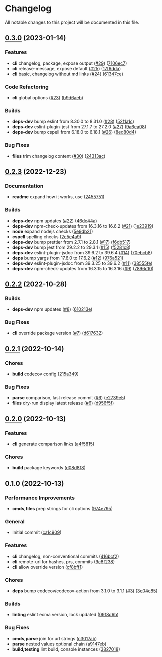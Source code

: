 # Changelog

All notable changes to this project will be documented in this file.

## [0.3.0](https://github.com/cdcabrera/changelog-light/compare/64b13abc035a3336b3ac3828f09cc285071a41bb...24313ac337aa95b0359f291d6a9fd15ec799ca0e) (2023-01-14)

### Features
* **cli** changelog, package, expose output  ([#29](https://github.com/cdcabrera/changelog-light/pull/29)) ([7106ec7](https://github.com/cdcabrera/changelog-light/commit/7106ec7d3e1a7c1009a11baf7b4b31a805d11d43))
* **cli** release-message, expose default  ([#25](https://github.com/cdcabrera/changelog-light/pull/25)) ([17f6dda](https://github.com/cdcabrera/changelog-light/commit/17f6dda07bdecd7629ec620d80f90ae587c4f40e))
* **cli** basic, changelog without md links  ([#24](https://github.com/cdcabrera/changelog-light/pull/24)) ([61347ce](https://github.com/cdcabrera/changelog-light/commit/61347cedd363cd65af5753d3612b374e62b9e07c))

### Code Refactoring
* **cli** global options  ([#23](https://github.com/cdcabrera/changelog-light/pull/23)) ([b9d6aeb](https://github.com/cdcabrera/changelog-light/commit/b9d6aeb66b40919854a93f9193678160e81c6b17))

### Builds
* **deps-dev** bump eslint from 8.30.0 to 8.31.0  ([#28](https://github.com/cdcabrera/changelog-light/pull/28)) ([52f1a1c](https://github.com/cdcabrera/changelog-light/commit/52f1a1c158687fbb20ec862b61b814f838b0e8ee))
* **deps-dev** eslint-plugin-jest from 27.1.7 to 27.2.0  ([#27](https://github.com/cdcabrera/changelog-light/pull/27)) ([9a6ea08](https://github.com/cdcabrera/changelog-light/commit/9a6ea087e18bebdef44cea4f6e3845707a978239))
* **deps-dev** bump cspell from 6.18.0 to 6.18.1  ([#26](https://github.com/cdcabrera/changelog-light/pull/26)) ([8ed80d4](https://github.com/cdcabrera/changelog-light/commit/8ed80d4d055f73a69dadf57e0021ec0b434372b1))

### Bug Fixes
* **files** trim changelog content  ([#30](https://github.com/cdcabrera/changelog-light/pull/30)) ([24313ac](https://github.com/cdcabrera/changelog-light/commit/24313ac337aa95b0359f291d6a9fd15ec799ca0e))

## [0.2.3](https://github.com/cdcabrera/changelog-light/compare/c183644936474e29adcbd45d8ae5ddc3fb404347...46de44a2e1845bb66ed978fc094eaeb31103a591) (2022-12-23)

### Documentation
* **readme** expand how it works, use  ([2455751](https://github.com/cdcabrera/changelog-light/commit/2455751bd61199ce1e2a32f47d7433c1f7b4fe8b))

### Builds
* **deps-dev** npm updates  ([#22](https://github.com/cdcabrera/changelog-light/pull/22)) ([46de44a](https://github.com/cdcabrera/changelog-light/commit/46de44a2e1845bb66ed978fc094eaeb31103a591))
* **deps-dev** npm-check-updates from 16.3.16 to 16.6.2  ([#21](https://github.com/cdcabrera/changelog-light/pull/21)) ([1e23919](https://github.com/cdcabrera/changelog-light/commit/1e239196adca88b08b00f06b7a90617e2e6faa62))
* **node** expand nodejs checks  ([5e9db21](https://github.com/cdcabrera/changelog-light/commit/5e9db21d4b5a283a7eb2b647c72d589e84e9d276))
* **cspell** spelling checks  ([2e5e4a9](https://github.com/cdcabrera/changelog-light/commit/2e5e4a9fb58dc7a6e8b928d5bcedd33b8b09e402))
* **deps-dev** bump prettier from 2.7.1 to 2.8.1  ([#17](https://github.com/cdcabrera/changelog-light/pull/17)) ([f6db517](https://github.com/cdcabrera/changelog-light/commit/f6db517b4ae12a501b8cdb8943f932f017c836dc))
* **deps-dev** bump jest from 29.2.2 to 29.3.1  ([#15](https://github.com/cdcabrera/changelog-light/pull/15)) ([f5281c8](https://github.com/cdcabrera/changelog-light/commit/f5281c860e52ffc23c0ae0486dd869f8b0ff1680))
* **deps-dev** eslint-plugin-jsdoc from 39.6.2 to 39.6.4  ([#14](https://github.com/cdcabrera/changelog-light/pull/14)) ([70ebcb8](https://github.com/cdcabrera/changelog-light/commit/70ebcb854c7bccea81fa160ae5e779fb25d358ad))
* **deps** bump yargs from 17.6.0 to 17.6.2  ([#12](https://github.com/cdcabrera/changelog-light/pull/12)) ([976a521](https://github.com/cdcabrera/changelog-light/commit/976a52164295c9cb39073a1c540f46923b71a3cd))
* **deps-dev** eslint-plugin-jsdoc from 39.3.25 to 39.6.2  ([#11](https://github.com/cdcabrera/changelog-light/pull/11)) ([38555fe](https://github.com/cdcabrera/changelog-light/commit/38555fe0eac682e4d965b260448caab4d3f00d0f))
* **deps-dev** npm-check-updates from 16.3.15 to 16.3.16  ([#9](https://github.com/cdcabrera/changelog-light/pull/9)) ([7896c10](https://github.com/cdcabrera/changelog-light/commit/7896c106caae1fc3759a4501b0f19fd3e1596ef3))

##  [0.2.2](https://github.com/cdcabrera/changelog-light/compare/2daa637d2c23405a84dcc2069a663a7bf760e2ee...610213e1ab21c6c98db63ca529cbbac51c4d22d5) (2022-10-28)

### Builds
* **deps-dev** npm updates  ([#8](https://github.com/cdcabrera/changelog-light/pull/8)) ([610213e](https://github.com/cdcabrera/changelog-light/commit/610213e1ab21c6c98db63ca529cbbac51c4d22d5))

### Bug Fixes
* **cli** override package version  ([#7](https://github.com/cdcabrera/changelog-light/pull/7)) ([d617632](https://github.com/cdcabrera/changelog-light/commit/d617632ce20a82c909fb1c8ba3a2ff73ecdf4d3b))

##  [0.2.1](https://github.com/cdcabrera/changelog-light/compare/953ed4f4b47cfbdd0b883c81df2c4c78869ead7a...215a34961a3b5d436c268981d1ad675f326926c2) (2022-10-14)

### Chores
* **build** codecov config  ([215a349](https://github.com/cdcabrera/changelog-light/commit/215a34961a3b5d436c268981d1ad675f326926c2))

### Bug Fixes
* **parse** comparison, last release commit  ([#6](https://github.com/cdcabrera/changelog-light/pull/6)) ([e2739e5](https://github.com/cdcabrera/changelog-light/commit/e2739e516c61e9b9c7e4d8629149cce53a61ea4f))
* **files** dry-run display latest release  ([#6](https://github.com/cdcabrera/changelog-light/pull/6)) ([d956f5f](https://github.com/cdcabrera/changelog-light/commit/d956f5fd562053154bc3610a0872cb8612723c0d))

##  [0.2.0](https://github.com/cdcabrera/changelog-light/compare/d08d8185f64132196eda6b238de7d6196c586f89...a4f58159f6f5869aa427283d492378e821678b14) (2022-10-13)

### Features
* **cli** generate comparison links  ([a4f5815](https://github.com/cdcabrera/changelog-light/commit/a4f58159f6f5869aa427283d492378e821678b14))

### Chores
* **build** package keywords  ([d08d818](https://github.com/cdcabrera/changelog-light/commit/d08d8185f64132196eda6b238de7d6196c586f89))

##  0.1.0 (2022-10-13)

### Performance Improvements
* **cmds,files** prep strings for cli options  ([974e795](https://github.com/cdcabrera/changelog-light/commit/974e79585bd443a1b82fe8e58a10b0cfb8a7bfb9))

### General
*  Initial commit  ([ca1c909](https://github.com/cdcabrera/changelog-light/commit/ca1c90952adc32ceacf90875be2a0d46d48b20fb))

### Features
* **cli** changelog, non-conventional commits  ([416bcf2](https://github.com/cdcabrera/changelog-light/commit/416bcf2b9ece455afa85beb089ecb41be2ee456e))
* **cli** remote-url for hashes, prs, commits  ([9c8f238](https://github.com/cdcabrera/changelog-light/commit/9c8f2383b66f8670e6464dfeb63097f5d6046afd))
* **cli** allow override version  ([cf8bff1](https://github.com/cdcabrera/changelog-light/commit/cf8bff1fb2ef7f4077532aed17970999f3ba3384))

### Chores
* **deps** bump codecov/codecov-action from 3.1.0 to 3.1.1  ([#3](https://github.com/cdcabrera/changelog-light/pull/3)) ([3e04c85](https://github.com/cdcabrera/changelog-light/commit/3e04c851cd411fbf395c28f9ba67c1983d315df8))

### Builds
* **linting** eslint ecma version, lock updated  ([09f8d6b](https://github.com/cdcabrera/changelog-light/commit/09f8d6b4753aec74dd6bc24ca02210d63ece5c87))

### Bug Fixes
* **cmds,parse** join for url strings  ([c3017ab](https://github.com/cdcabrera/changelog-light/commit/c3017ab8043510a36e3aee389b9be9283343f0f5))
* **parse** nested values optional chain  ([a9147eb](https://github.com/cdcabrera/changelog-light/commit/a9147eba8155cfbd3b0932ab3f395d2bc6e49a04))
* **build,testing** lint build, console instances  ([3827018](https://github.com/cdcabrera/changelog-light/commit/3827018b0ed79847d92c0f80c10ffd48d43ac920))